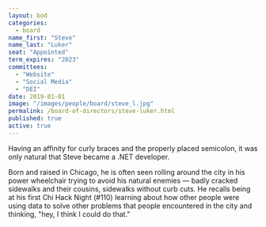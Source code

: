 ```yaml
---
layout: bod
categories: 
  - board
name_first: "Steve"
name_last: "Luker"
seat: "Appointed"
term_expires: "2023"
committees:
  - "Website"
  - "Social Media"
  - "DEI"
date: 2019-01-01
image: "/images/people/board/steve_l.jpg"
permalink: /board-of-directors/steve-luker.html
published: true
active: true
---
```


Having an affinity for curly braces and the properly placed semicolon, it was only natural that Steve became a .NET developer.

Born and raised in Chicago, he is often seen rolling around the city in his power wheelchair trying to avoid his natural enemies — badly cracked sidewalks and their cousins, sidewalks without curb cuts. He recalls being at his first Chi Hack Night (#110) learning about how other people were using data to solve other problems that people encountered in the city and thinking, "hey, I think I could do that."